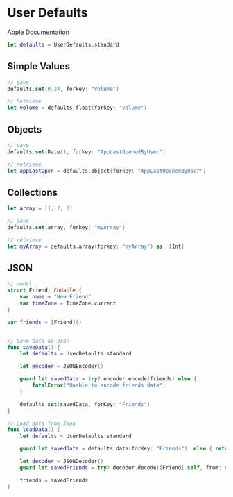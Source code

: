# User Defaults

[Apple Documentation](https://developer.apple.com/documentation/foundation/userdefaults)

```swift
let defaults = UserDefaults.standard
```

## Simple Values

```swift
// save
defaults.set(0.24, forkey: "Volume")

// Retrieve
let volume = defaults.float(forkey: "Volume")
```

## Objects

```swift
// save
defaults.set(Date(), forkey: "AppLastOpenedByUser")

// retrieve
let appLastOpen = defaults.object(forkey: "AppLastOpenedByUser")
```

## Collections

```swift
let array = [1, 2, 3]

// save
defaults.set(array, forkey: "myArray")

// retrieve
let myArray = defaults.array(forkey: "myArray") as! [Int]
```

## JSON

```swift
// model
struct Friend: Codable {
    var name = "New Friend"
    var timeZone = TimeZone.current
}

var friends = [Friend]()


// Save data as Json
func saveData() {
    let defaults = UserDefaults.standard

    let encoder = JSONEncoder()

    guard let savedData = try? encoder.encode(friends) else {
        fatalError("Unable to encode friends data")
    }

    defaults.set(savedData, forKey: "Friends")
}

// Load data from Json
func loadData() {
    let defaults = UserDefaults.standard

    guard let savedData = defaults.data(forKey: "Friends")  else { return }

    let decoder = JSONDecoder()
    guard let savedFriends = try? decoder.decode([Friend].self, from: savedData) else { return }

    friends = savedFriends
}
```